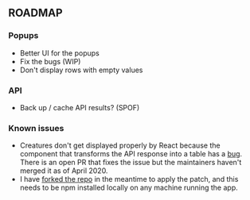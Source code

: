 ## ROADMAP

### Popups

- Better UI for the popups
- Fix the bugs (WIP)
- Don't display rows with empty values

### API

- Back up / cache API results? (SPOF)

### Known issues
 
 * Creatures don't get displayed properly by React because the component that transforms the API response into a table has a [bug](https://github.com/thehyve/react-json-to-table/pull/11#pullrequestreview-401831293). There is an open PR that fixes the issue but the maintainers haven't merged it as of April 2020.
 * I have [forked the repo](https://github.com/taichoup/react-json-to-table) in the meantime to apply the patch, and this needs to be npm installed locally on any machine running the app.
